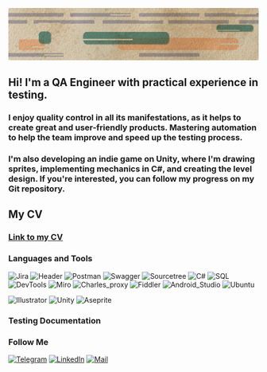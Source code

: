 ![Maid_Icon](https://github.com/dimrid/dimrid/blob/master/Assets/logoHeader.v2.png)

## Hi! I'm a QA Engineer with practical experience in testing. 
### I enjoy quality control in all its manifestations, as it helps to create great and user-friendly products. Mastering automation to help the team improve and speed up the testing process. 
### I'm also developing an indie game on Unity, where I'm drawing sprites, implementing mechanics in C#, and creating the level design. If you're interested, you can follow my progress on my Git repository.

## My CV
### [Link to my CV](https://drive.google.com/file/d/1HaeXlUL-Wttj7Vw5niHmE1ggbuYMVVBs/view?usp=sharing/)

### Languages and Tools 
![Jira](https://img.shields.io/badge/-JIRA-090909?style=plastic&logo=jira&logoColor=0052CC)
![Header](https://img.shields.io/badge/-AzureDevops-090909?style=plastic&logo=azuredevops&logoColor=#0078D7)
![Postman](https://img.shields.io/badge/-Postman-090909?style=plastic&logo=Postman&logoColor=F76935)
![Swagger](https://img.shields.io/badge/-Swagger-090909?style=plastic&logo=Swagger&logoColor=7ede2b)
![Sourcetree](https://img.shields.io/badge/Sourcetree-090909?style=plastic&logo=Sourcetree&logoColor=0052CC)
![C#](https://img.shields.io/badge/C%23-090909?style=plastic&logo=c-sharp&logoColor=#239120)
![SQL](https://img.shields.io/badge/-SQL-090909?style=plastic&logo=MySQL&logoColor=00618a)
![DevTools](https://img.shields.io/badge/-DevTools-090909?style=plastic&logo=googlechrome&logoColor=2674f2)
![Miro](https://img.shields.io/badge/Miro-090909?style=plastic&logo=Miro&logoColor=050038)
![Charles_proxy](https://img.shields.io/badge/Charles_proxy-090909?style=plastic&logo=charlesproxy&logoColor=#7D929E)
![Fiddler](https://img.shields.io/badge/Fiddler-090909?style=plastic&logo=fiddler&logoColor=#7D929E)
![Android_Studio](https://img.shields.io/badge/Android_Studio-090909?style=plastic&logo=AndroidStudio&logoColor=#3DDC84)
![Ubuntu](https://img.shields.io/badge/Ubuntu-090909?style=plastic&logo=ubuntu&logoColor=E95420)

![Illustrator](https://img.shields.io/badge/Adobe%20Illustrator-090909?style=plastic&logo=adobe%20illustrator&logoColor=#FF9A00)
![Unity](https://img.shields.io/badge/Unity-090909?style=plastic&logo=unity&logoColor=FFFFFF)
![Aseprite](https://img.shields.io/badge/Aseprite-090909?style=plastic&logo=aseprite&logoColor=FFFFFF)
### Testing Documentation


### Follow Me
[![Telegram](https://img.shields.io/badge/Telegram-090909?style=plastic&logo=telegram&logoColor=#FF9A0)](https://t.me/didisik)
[![LinkedIn](https://img.shields.io/badge/LinkedIn-090909?style=plastic&logo=LinkedIn&logoColor=0073b1)](https://www.linkedin.com/in/didisik/)
[![Mail](https://img.shields.io/badge/Gmail-090909?style=plastic&logo=gmail&logoColor=#EA4335)](shibaevdmitry.qa@gmail.com)

